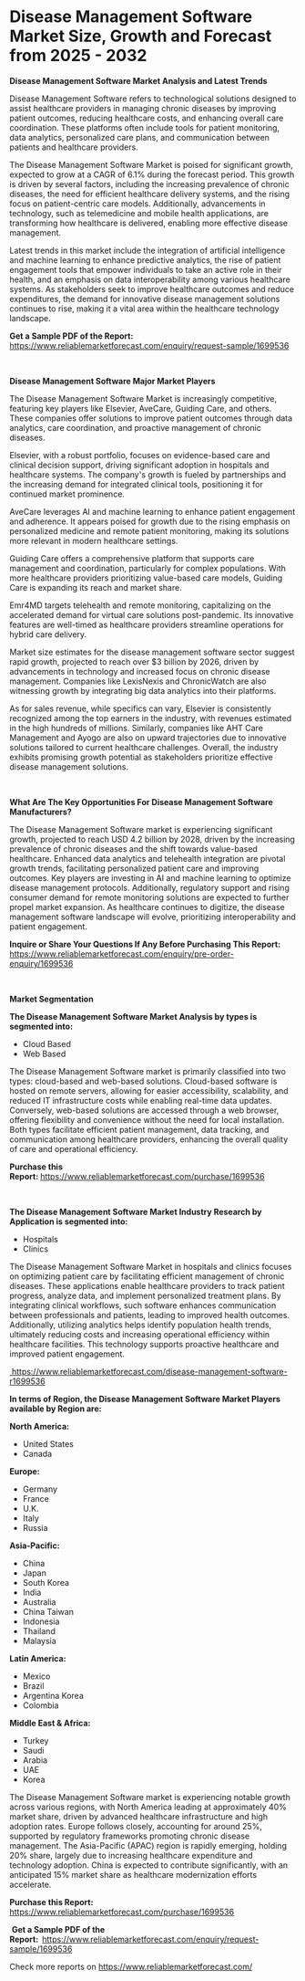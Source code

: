 <p><h1>Disease Management Software Market Size, Growth and Forecast from 2025 - 2032</h1></p><p><strong>Disease Management Software Market Analysis and Latest Trends</strong></p>
<p><p>Disease Management Software refers to technological solutions designed to assist healthcare providers in managing chronic diseases by improving patient outcomes, reducing healthcare costs, and enhancing overall care coordination. These platforms often include tools for patient monitoring, data analytics, personalized care plans, and communication between patients and healthcare providers.</p><p>The Disease Management Software Market is poised for significant growth, expected to grow at a CAGR of 6.1% during the forecast period. This growth is driven by several factors, including the increasing prevalence of chronic diseases, the need for efficient healthcare delivery systems, and the rising focus on patient-centric care models. Additionally, advancements in technology, such as telemedicine and mobile health applications, are transforming how healthcare is delivered, enabling more effective disease management.</p><p>Latest trends in this market include the integration of artificial intelligence and machine learning to enhance predictive analytics, the rise of patient engagement tools that empower individuals to take an active role in their health, and an emphasis on data interoperability among various healthcare systems. As stakeholders seek to improve healthcare outcomes and reduce expenditures, the demand for innovative disease management solutions continues to rise, making it a vital area within the healthcare technology landscape.</p></p>
<p><strong>Get a Sample PDF of the Report:&nbsp;</strong> <a href="https://www.reliablemarketforecast.com/enquiry/request-sample/1699536?utm_campaign=1893&utm_medium=2&utm_source=Github&utm_content=ia&utm_term=09012025&utm_id=disease-management-software">https://www.reliablemarketforecast.com/enquiry/request-sample/1699536</a></p>
<p>&nbsp;</p>
<p><strong>Disease Management Software Major Market Players</strong></p>
<p><p>The Disease Management Software Market is increasingly competitive, featuring key players like Elsevier, AveCare, Guiding Care, and others. These companies offer solutions to improve patient outcomes through data analytics, care coordination, and proactive management of chronic diseases.</p><p>Elsevier, with a robust portfolio, focuses on evidence-based care and clinical decision support, driving significant adoption in hospitals and healthcare systems. The company's growth is fueled by partnerships and the increasing demand for integrated clinical tools, positioning it for continued market prominence.</p><p>AveCare leverages AI and machine learning to enhance patient engagement and adherence. It appears poised for growth due to the rising emphasis on personalized medicine and remote patient monitoring, making its solutions more relevant in modern healthcare settings.</p><p>Guiding Care offers a comprehensive platform that supports care management and coordination, particularly for complex populations. With more healthcare providers prioritizing value-based care models, Guiding Care is expanding its reach and market share.</p><p>Emr4MD targets telehealth and remote monitoring, capitalizing on the accelerated demand for virtual care solutions post-pandemic. Its innovative features are well-timed as healthcare providers streamline operations for hybrid care delivery.</p><p>Market size estimates for the disease management software sector suggest rapid growth, projected to reach over $3 billion by 2026, driven by advancements in technology and increased focus on chronic disease management. Companies like LexisNexis and ChronicWatch are also witnessing growth by integrating big data analytics into their platforms.</p><p>As for sales revenue, while specifics can vary, Elsevier is consistently recognized among the top earners in the industry, with revenues estimated in the high hundreds of millions. Similarly, companies like AHT Care Management and Ayogo are also on upward trajectories due to innovative solutions tailored to current healthcare challenges. Overall, the industry exhibits promising growth potential as stakeholders prioritize effective disease management solutions.</p></p>
<p>&nbsp;</p>
<p><strong>What Are The Key Opportunities For Disease Management Software Manufacturers?</strong></p>
<p><p>The Disease Management Software market is experiencing significant growth, projected to reach USD 4.2 billion by 2028, driven by the increasing prevalence of chronic diseases and the shift towards value-based healthcare. Enhanced data analytics and telehealth integration are pivotal growth trends, facilitating personalized patient care and improving outcomes. Key players are investing in AI and machine learning to optimize disease management protocols. Additionally, regulatory support and rising consumer demand for remote monitoring solutions are expected to further propel market expansion. As healthcare continues to digitize, the disease management software landscape will evolve, prioritizing interoperability and patient engagement.</p></p>
<p><strong>Inquire or Share Your Questions If Any Before Purchasing This Report:</strong> <a href="https://www.reliablemarketforecast.com/enquiry/pre-order-enquiry/1699536?utm_campaign=1893&utm_medium=2&utm_source=Github&utm_content=ia&utm_term=09012025&utm_id=disease-management-software">https://www.reliablemarketforecast.com/enquiry/pre-order-enquiry/1699536</a></p>
<p>&nbsp;</p>
<p><strong>Market Segmentation</strong></p>
<p><strong>The Disease Management Software Market Analysis by types is segmented into:</strong></p>
<p><ul><li>Cloud Based</li><li>Web Based</li></ul></p>
<p><p>The Disease Management Software market is primarily classified into two types: cloud-based and web-based solutions. Cloud-based software is hosted on remote servers, allowing for easier accessibility, scalability, and reduced IT infrastructure costs while enabling real-time data updates. Conversely, web-based solutions are accessed through a web browser, offering flexibility and convenience without the need for local installation. Both types facilitate efficient patient management, data tracking, and communication among healthcare providers, enhancing the overall quality of care and operational efficiency.</p></p>
<p><strong>Purchase this Report:&nbsp;</strong><a href="https://www.reliablemarketforecast.com/purchase/1699536?utm_campaign=1893&utm_medium=2&utm_source=Github&utm_content=ia&utm_term=09012025&utm_id=disease-management-software">https://www.reliablemarketforecast.com/purchase/1699536</a></p>
<p>&nbsp;</p>
<p><strong>The Disease Management Software Market Industry Research by Application is segmented into:</strong></p>
<p><ul><li>Hospitals</li><li>Clinics</li></ul></p>
<p><p>The Disease Management Software Market in hospitals and clinics focuses on optimizing patient care by facilitating efficient management of chronic diseases. These applications enable healthcare providers to track patient progress, analyze data, and implement personalized treatment plans. By integrating clinical workflows, such software enhances communication between professionals and patients, leading to improved health outcomes. Additionally, utilizing analytics helps identify population health trends, ultimately reducing costs and increasing operational efficiency within healthcare facilities. This technology supports proactive healthcare and improved patient engagement.</p></p>
<p><a href="https://www.reliablemarketforecast.com/disease-management-software-r1699536?utm_campaign=1893&utm_medium=2&utm_source=Github&utm_content=ia&utm_term=09012025&utm_id=disease-management-software">&nbsp;https://www.reliablemarketforecast.com/disease-management-software-r1699536</a></p>
<p><strong>In terms of Region, the Disease Management Software Market Players available by Region are:</strong></p>
<p>
    <p> <strong> North America: </strong>
        <ul>
            <li>United States</li>
            <li>Canada</li>
        </ul>
        </p> 
    <p> <strong> Europe: </strong>
        <ul>
            <li>Germany</li>
            <li>France</li>
            <li>U.K.</li>
            <li>Italy</li>
            <li>Russia</li>
        </ul>
        </p> 
    <p> <strong> Asia-Pacific: </strong>
        <ul>
            <li>China</li>
            <li>Japan</li>
            <li>South Korea</li>
            <li>India</li>
            <li>Australia</li>
            <li>China Taiwan</li>
            <li>Indonesia</li>
            <li>Thailand</li>
            <li>Malaysia</li>
        </ul>
        </p> 
    <p> <strong> Latin America: </strong>
        <ul>
            <li>Mexico</li>
            <li>Brazil</li>
            <li>Argentina Korea</li>
            <li>Colombia</li>
        </ul>
        </p> 
    <p> <strong> Middle East & Africa: </strong>
        <ul>
            <li>Turkey</li>
            <li>Saudi</li>
            <li>Arabia</li>
            <li>UAE</li>
            <li>Korea</li>
        </ul>
    </p>
    </p>
<p><p>The Disease Management Software market is experiencing notable growth across various regions, with North America leading at approximately 40% market share, driven by advanced healthcare infrastructure and high adoption rates. Europe follows closely, accounting for around 25%, supported by regulatory frameworks promoting chronic disease management. The Asia-Pacific (APAC) region is rapidly emerging, holding 20% share, largely due to increasing healthcare expenditure and technology adoption. China is expected to contribute significantly, with an anticipated 15% market share as healthcare modernization efforts accelerate.</p></p>
<p><strong>Purchase this Report: </strong><a href="https://www.reliablemarketforecast.com/purchase/1699536?utm_campaign=1893&utm_medium=2&utm_source=Github&utm_content=ia&utm_term=09012025&utm_id=disease-management-software">https://www.reliablemarketforecast.com/purchase/1699536</a></p>
<p>&nbsp;<strong>Get a Sample PDF of the Report:&nbsp;&nbsp;</strong><a href="https://www.reliablemarketforecast.com/enquiry/request-sample/1699536?utm_campaign=1893&utm_medium=2&utm_source=Github&utm_content=ia&utm_term=09012025&utm_id=disease-management-software">https://www.reliablemarketforecast.com/enquiry/request-sample/1699536</a></p>
<p><strong></strong></p>
<p>Check more reports on <a href="https://www.reliablemarketforecast.com/?utm_campaign=1893&utm_medium=2&utm_source=Github&utm_content=ia&utm_term=09012025&utm_id=disease-management-software">https://www.reliablemarketforecast.com/</a></p>
